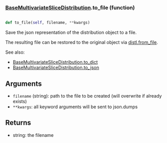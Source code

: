 ### [BaseMultivariateSliceDistribution](BaseMultivariateSliceDistribution.md).to_file (function)


```py

def to_file(self, filename, **kwargs)

```



Save the json representation of the distribution object to a file.

The resulting file can be restored to the original object
via [distl.from_file](distl.from_file.md).

See also:

* [BaseMultivariateSliceDistribution.to_dict](BaseMultivariateSliceDistribution.to_dict.md)
* [BaseMultivariateSliceDistribution.to_json](BaseMultivariateSliceDistribution.to_json.md)

Arguments
----------
* `filename` (string): path to the file to be created (will overwrite
    if already exists)
* `**kwargs`: all keyword arguments will be sent to json.dumps

Returns
--------
* string: the filename

